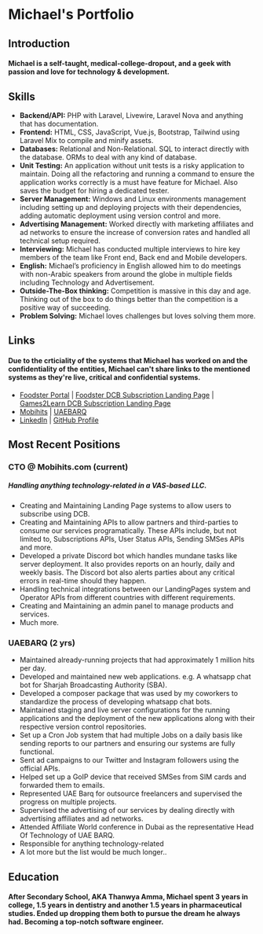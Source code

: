 # Michael's Portfolio

## Introduction

#### Michael is a self-taught, medical-college-dropout, and a geek with passion and love for technology & development.

## Skills

- **Backend/API:** PHP with Laravel, Livewire, Laravel Nova and anything that has documentation.
- **Frontend:** HTML, CSS, JavaScript, Vue.js, Bootstrap, Tailwind using Laravel Mix to compile and minify assets.
- **Databases:** Relational and Non-Relational. SQL to interact directly with the database. ORMs to deal with any kind of database.
- **Unit Testing:** An application without unit tests is a risky application to maintain. Doing all the refactoring and running a command to ensure the application works correctly is a must have feature for Michael. Also saves the budget for hiring a dedicated tester.
- **Server Management:** Windows and Linux environments management including setting up and deploying projects with their dependencies, adding automatic deployment using version control and more.
- **Advertising Management:** Worked directly with marketing affiliates and ad networks to ensure the increase of conversion rates and handled all technical setup required.
- **Interviewing:** Michael has conducted multiple interviews to hire key members of the team like Front end, Back end and Mobile developers.
- **English:** Michael’s proficiency in English allowed him to do meetings with non-Arabic speakers from around the globe in multiple fields including Technology and Advertisement.
- **Outside-The-Box thinking:** Competition is massive in this day and age. Thinking out of the box to do things better than the competition is a positive way of succeeding.
- **Problem Solving:** Michael loves challenges but loves solving them more.

## Links
#### Due to the crticiality of the systems that Michael has worked on and the confidentiality of the entities, Michael can't share links to the mentioned systems as they're live, critical and confidential systems.

- [Foodster Portal](https://portal.foodster.club) | [Foodster DCB Subscription Landing Page](https://mobihits.net/subscribe/foodster/ae?template=v2&ref=mghub) | [Games2Learn DCB Subscription Landing Page](https://dtoffers.co/subscribe/games2learn/ae?ref=mghub&template=v4)
- [Mobihits](https://mobihits.com) | [UAEBARQ](https://uaebarq.ae)
- [LinkedIn](https://www.linkedin.com/in/michael-yousrie-b035a7152/) | [GitHub Profile](https://github.com/michaelyousrie)


## Most Recent Positions

### CTO @ Mobihits.com (current)
##### Handling anything technology-related in a VAS-based LLC.
- Creating and Maintaining Landing Page systems to allow users to subscribe using DCB.
- Creating and Maintaining APIs to allow partners and third-parties to consume our services programatically. These APIs include, but not limited to, Subscriptions APIs, User Status APIs, Sending SMSes APIs and more.
- Developed a private Discord bot which handles mundane tasks like server deployment. It also provides reports on an hourly, daily and weekly basis. The Discord bot also alerts parties about any critical errors in real-time should they happen.
- Handling technical integrations between our LandingPages system and Operator APIs from different countries with different requirements.
- Creating and Maintaining an admin panel to manage products and services.
- Much more.

### UAEBARQ (2 yrs)

- Maintained  already-running projects that had approximately 1 million hits per day.
- Developed and maintained new web applications. e.g. A whatsapp chat bot for Sharjah Broadcasting Authority (SBA).
- Developed a composer package that was used by my coworkers to standardize the process of developing whatsapp chat bots.
- Maintained staging and live server configurations for the running applications and the deployment of the new applications along with their respective version control repositories.
- Set up a Cron Job system that had multiple Jobs on a daily basis like sending reports to our partners and ensuring our systems are fully functional.
- Sent ad campaigns to our Twitter and Instagram followers using the official APIs.
- Helped set up a GoIP device that received SMSes from SIM cards and forwarded them to emails.
- Represented UAE Barq for outsource freelancers and supervised the progress on multiple projects.
- Supervised the advertising of our services by dealing directly with advertising affiliates and ad networks.
- Attended Affiliate World conference in Dubai as the representative Head Of Technology of UAE BARQ.
- Responsible for anything technology-related
- A lot more but the list would be much longer..

## Education
#### After Secondary School, AKA Thanwya Amma, Michael spent 3 years in college, 1.5 years in dentistry and another 1.5 years in pharmaceutical studies. Ended up dropping them both to pursue the dream he always had. Becoming a top-notch software engineer.
